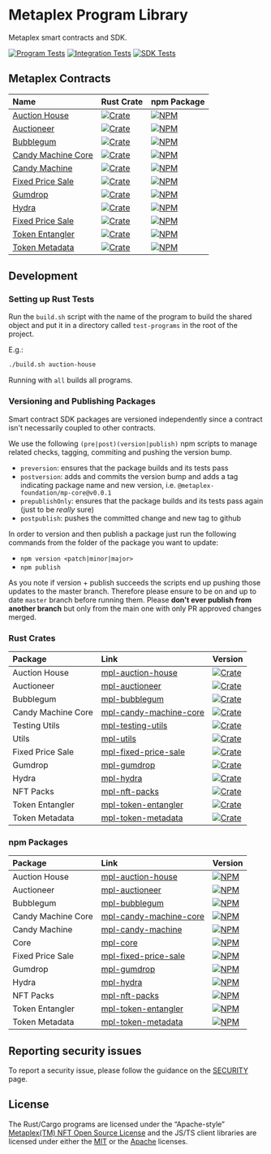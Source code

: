 # Metaplex Program Library

Metaplex smart contracts and SDK.

[![Program Tests](https://github.com/metaplex-foundation/metaplex-program-library/actions/workflows/program.yml/badge.svg)](https://github.com/metaplex-foundation/metaplex-program-library/actions/workflows/program.yml)
[![Integration Tests](https://github.com/metaplex-foundation/metaplex-program-library/actions/workflows/integration.yml/badge.svg)](https://github.com/metaplex-foundation/metaplex-program-library/actions/workflows/integration.yml)
[![SDK Tests](https://github.com/metaplex-foundation/metaplex-program-library/actions/workflows/sdk.yml/badge.svg)](https://github.com/metaplex-foundation/metaplex-program-library/actions/workflows/sdk.yml)

## Metaplex Contracts

| Name                                       | Rust Crate                                                           | npm Package                                                       |
|:-------------------------------------------|:---------------------------------------------------------------------|-------------------------------------------------------------------|
| [Auction House](./auction-house)           | [![Crate][mpl-auction-house-img]][mpl-auction-house-crate]           | [![NPM][mpl-auction-house-nimg]][mpl-auction-house-npm]           |
| [Auctioneer](./auctioneer)                 | [![Crate][mpl-auctioneer-img]][mpl-auctioneer-crate]                 | [![NPM][mpl-auctioneer-nimg]][mpl-auctioneer-npm]                 |
| [Bubblegum](./bubblegum)                   | [![Crate][mpl-bubblegum-img]][mpl-bubblegum-crate]                   | [![NPM][mpl-bubblegum-nimg]][mpl-bubblegum-npm]                   |
| [Candy Machine Core](./candy-machine-core) | [![Crate][mpl-candy-machine-core-img]][mpl-candy-machine-core-crate] | [![NPM][mpl-candy-machine-core-nimg]][mpl-candy-machine-core-npm] |
| [Candy Machine](./candy-machine)           | [![Crate][mpl-candy-machine-img]][mpl-candy-machine-crate]           | [![NPM][mpl-candy-machine-nimg]][mpl-candy-machine-npm]           |
| [Fixed Price Sale](./fixed-price-sale)     | [![Crate][mpl-fixed-price-sale-img]][mpl-fixed-price-sale-crate]     | [![NPM][mpl-fixed-price-sale-nimg]][mpl-fixed-price-sale-npm]     |
| [Gumdrop](./gumdrop)                       | [![Crate][mpl-gumdrop-img]][mpl-gumdrop-crate]                       | [![NPM][mpl-gumdrop-nimg]][mpl-gumdrop-npm]                       |
| [Hydra](./hydra)                           | [![Crate][mpl-hydra-img]][mpl-hydra-crate]                           | [![NPM][mpl-hydra-nimg]][mpl-hydra-npm]                           |
| [Fixed Price Sale](./fixed-price-sale)     | [![Crate][mpl-fixed-price-sale-img]][mpl-fixed-price-sale-crate]     | [![NPM][mpl-nft-packs-nimg]][mpl-nft-packs-npm]                   |
| [Token Entangler](./token-entangler)       | [![Crate][mpl-token-entangler-img]][mpl-token-entangler-crate]       | [![NPM][mpl-token-entangler-nimg]][mpl-token-entangler-npm]       |
| [Token Metadata](./token-metadata)         | [![Crate][mpl-token-metadata-img]][mpl-token-metadata-crate]         | [![NPM][mpl-token-metadata-nimg]][mpl-token-metadata-npm]         |

## Development

### Setting up Rust Tests

Run the `build.sh` script with the name of the program to build the shared object and put it in a directory
called `test-programs` in the root of the project.

E.g.:

```bash
./build.sh auction-house
```

Running with `all` builds all programs.

### Versioning and Publishing Packages

Smart contract SDK packages are versioned independently since a contract isn't necessarily coupled
to other contracts.

We use the following `(pre|post)(version|publish)` npm scripts to manage related checks, tagging,
commiting and pushing the version bump.

- `preversion`: ensures that the package builds and its tests pass
- `postversion`: adds and commits the version bump and adds a tag indicating package name and new
  version, i.e. `@metaplex-foundation/mp-core@v0.0.1`
- `prepublishOnly`: ensures that the package builds and its tests pass again (just to be _really_ sure)
- `postpublish`: pushes the committed change and new tag to github

In order to version and then publish a package just run the following commands from the folder of
the package you want to update:

- `npm version <patch|minor|major>`
- `npm publish`

As you note if version + publish succeeds the scripts end up pushing those updates to the master
branch. Therefore please ensure to be on and up to date `master` branch before running them. Please
**don't ever publish from another branch** but only from the main one with only PR approved changes
merged.

### Rust Crates

| Package            | Link                                                   | Version                                                              |
|:-------------------|:-------------------------------------------------------|:---------------------------------------------------------------------|
| Auction House      | [mpl-auction-house][mpl-auction-house-crate]           | [![Crate][mpl-auction-house-img]][mpl-auction-house-crate]           |
| Auctioneer         | [mpl-auctioneer][mpl-auctioneer-crate]                 | [![Crate][mpl-auctioneer-img]][mpl-auctioneer-crate]                 |
| Bubblegum          | [mpl-bubblegum][mpl-bubblegum-crate]                   | [![Crate][mpl-bubblegum-img]][mpl-bubblegum-crate]                   |
| Candy Machine Core | [mpl-candy-machine-core][mpl-candy-machine-core-crate] | [![Crate][mpl-candy-machine-core-img]][mpl-candy-machine-core-crate] |
| Testing Utils      | [mpl-testing-utils][mpl-testing-utils-crate]           | [![Crate][mpl-testing-utils-img]][mpl-testing-utils-crate]           |
| Utils              | [mpl-utils][mpl-utils-crate]                           | [![Crate][mpl-utils-img]][mpl-utils-crate]                           |
| Fixed Price Sale   | [mpl-fixed-price-sale][mpl-fixed-price-sale-crate]     | [![Crate][mpl-fixed-price-sale-img]][mpl-fixed-price-sale-crate]     |
| Gumdrop            | [mpl-gumdrop][mpl-gumdrop-crate]                       | [![Crate][mpl-gumdrop-img]][mpl-gumdrop-crate]                       |
| Hydra              | [mpl-hydra][mpl-hydra-crate]                           | [![Crate][mpl-hydra-img]][mpl-hydra-crate]                           |
| NFT Packs          | [mpl-nft-packs][mpl-nft-packs-crate]                   | [![Crate][mpl-nft-packs-img]][mpl-nft-packs-crate]                   |
| Token Entangler    | [mpl-token-entangler][mpl-token-entangler-crate]       | [![Crate][mpl-token-entangler-img]][mpl-token-entangler-crate]       |
| Token Metadata     | [mpl-token-metadata][mpl-token-metadata-crate]         | [![Crate][mpl-token-metadata-img]][mpl-token-metadata-crate]         |

### npm Packages

| Package            | Link                                                 | Version                                                           |
|:-------------------|:-----------------------------------------------------|:------------------------------------------------------------------|
| Auction House      | [mpl-auction-house][mpl-auction-house-npm]           | [![NPM][mpl-auction-house-nimg]][mpl-auction-house-npm]           |
| Auctioneer         | [mpl-auctioneer][mpl-auctioneer-npm]                 | [![NPM][mpl-auctioneer-nimg]][mpl-auctioneer-npm]                 |
| Bubblegum          | [mpl-bubblegum][mpl-bubblegum-npm]                   | [![NPM][mpl-bubblegum-nimg]][mpl-bubblegum-npm]                   |
| Candy Machine Core | [mpl-candy-machine-core][mpl-candy-machine-core-npm] | [![NPM][mpl-candy-machine-core-nimg]][mpl-candy-machine-core-npm] |
| Candy Machine      | [mpl-candy-machine][mpl-candy-machine-npm]           | [![NPM][mpl-candy-machine-nimg]][mpl-candy-machine-npm]           |
| Core               | [mpl-core][mpl-core-npm]                             | [![NPM][mpl-core-nimg]][mpl-core-npm]                             |
| Fixed Price Sale   | [mpl-fixed-price-sale][mpl-fixed-price-sale-npm]     | [![NPM][mpl-fixed-price-sale-nimg]][mpl-fixed-price-sale-npm]     |
| Gumdrop            | [mpl-gumdrop][mpl-gumdrop-npm]                       | [![NPM][mpl-gumdrop-nimg]][mpl-gumdrop-npm]                       |
| Hydra              | [mpl-hydra][mpl-hydra-npm]                           | [![NPM][mpl-hydra-nimg]][mpl-hydra-npm]                           |
| NFT Packs          | [mpl-nft-packs][mpl-nft-packs-npm]                   | [![NPM][mpl-nft-packs-nimg]][mpl-nft-packs-npm]                   |
| Token Entangler    | [mpl-token-entangler][mpl-token-entangler-npm]       | [![NPM][mpl-token-entangler-nimg]][mpl-token-entangler-npm]       |
| Token Metadata     | [mpl-token-metadata][mpl-token-metadata-npm]         | [![NPM][mpl-token-metadata-nimg]][mpl-token-metadata-npm]         |

## Reporting security issues

To report a security issue, please follow the guidance on the [SECURITY](.github/SECURITY.md) page.

## License

The Rust/Cargo programs are licensed under the
“Apache-style” [Metaplex(TM) NFT Open Source License](metaplex-nft-license) and the JS/TS client libraries are licensed
under either the [MIT](mit-license) or the [Apache](apache-license) licenses.


<!-- ===================================== -->
<!-- Links for badges and such shown above -->
<!-- Please add any links you add to the   -->
<!-- readme here instead of inlining them  -->
<!-- ===================================== -->

<!-- Workflow Status Badges -->

[integration-tests-yml]:https://github.com/metaplex-foundation/metaplex-program-library/actions/workflows/integration.yml

[integration-tests-svg]:https://github.com/metaplex-foundation/metaplex-program-library/actions/workflows/integration.yml/badge.svg

[program-tests-yml]:https://github.com/metaplex-foundation/metaplex-program-library/actions/workflows/program.yml

[program-tests-svg]:https://github.com/metaplex-foundation/metaplex-program-library/actions/workflows/program.yml/badge.svg

[sdk-tests-yml]:https://github.com/metaplex-foundation/metaplex-program-library/actions/workflows/sdk.yml

[sdk-tests-svg]:https://github.com/metaplex-foundation/metaplex-program-library/actions/workflows/sdk.yml/badge.svg

<!-- Crates -->

[mpl-auction-house-crate]:https://crates.io/crates/mpl-auction-house

[mpl-auctioneer-crate]:https://crates.io/crates/mpl-auctioneer

[mpl-bubblegum-crate]:https://crates.io/crates/mpl-bubblegum

[mpl-candy-machine-core-crate]:https://crates.io/crates/mpl-candy-machine-core

[mpl-candy-machine-crate]:https://crates.io/crates/mpl-candy-machine

[mpl-fixed-price-sale-crate]:https://crates.io/crates/mpl-fixed-price-sale

[mpl-utils-crate]:https://crates.io/crates/mpl-utils

[mpl-testing-utils-crate]:https://crates.io/crates/mpl-testing-utils

[mpl-gumdrop-crate]:https://crates.io/crates/mpl-gumdrop

[mpl-hydra-crate]:https://crates.io/crates/mpl-hydra

[mpl-nft-packs-crate]:https://crates.io/crates/mpl-nft-packs

[mpl-token-entangler-crate]:https://crates.io/crates/mpl-token-entangler

[mpl-token-metadata-crate]:https://crates.io/crates/mpl-token-metadata

[mpl-auction-house-img]:https://img.shields.io/crates/v/mpl-auction-house?label=crates.io%20%7C%20mpl-auction-house&logo=rust

[mpl-auctioneer-img]:https://img.shields.io/crates/v/mpl-auctioneer?label=crates.io%20%7C%20mpl-auctioneer&logo=rust

[mpl-bubblegum-img]:https://img.shields.io/crates/v/mpl-bubblegum?label=crates.io%20%7C%20mpl-bubblegum&logo=rust

[mpl-candy-machine-core-img]:https://img.shields.io/crates/v/mpl-candy-machine-core?label=crates.io%20%7C%20mpl-candy-machine-core&logo=rust

[mpl-candy-machine-img]:https://img.shields.io/crates/v/mpl-candy-machine?label=crates.io%20%7C%20mpl-candy-machine&logo=rust

[mpl-fixed-price-sale-img]:https://img.shields.io/crates/v/mpl-fixed-price-sale?label=crates.io%20%7C%20mpl-fixed-price-sale&logo=rust

[mpl-utils-img]:https://img.shields.io/crates/v/mpl-utils?label=crates.io%20%7C%20mpl-utils&logo=rust

[mpl-testing-utils-img]:https://img.shields.io/crates/v/mpl-testing-utils?label=crates.io%20%7C%20mpl-testing-utils&logo=rust

[mpl-gumdrop-img]:https://img.shields.io/crates/v/mpl-gumdrop?label=crates.io%20%7C%20mpl-gumdrop&logo=rust

[mpl-hydra-img]:https://img.shields.io/crates/v/mpl-hydra?label=crates.io%20%7C%20mpl-hydra&logo=rust

[mpl-nft-packs-img]:https://img.shields.io/crates/v/mpl-nft-packs?label=crates.io%20%7C%20mpl-nft-packs&logo=rust

[mpl-token-entangler-img]:https://img.shields.io/crates/v/mpl-token-entangler?label=crates.io%20%7C%20mpl-token-entangler&logo=rust

[mpl-token-metadata-img]:https://img.shields.io/crates/v/mpl-token-metadata?label=crates.io%20%7C%20mpl-token-metadata&logo=rust

<!-- NPM Packages -->

[mpl-auction-house-npm]:https://www.npmjs.com/package/@metaplex-foundation/mpl-auction-house

[mpl-auctioneer-npm]:https://www.npmjs.com/package/@metaplex-foundation/mpl-auctioneer

[mpl-bubblegum-npm]:https://www.npmjs.com/package/@metaplex-foundation/mpl-bubblegum

[mpl-candy-machine-core-npm]:https://www.npmjs.com/package/@metaplex-foundation/mpl-candy-machine-core

[mpl-candy-machine-npm]:https://www.npmjs.com/package/@metaplex-foundation/mpl-candy-machine

[mpl-fixed-price-sale-npm]:https://www.npmjs.com/package/@metaplex-foundation/mpl-fixed-price-sale

[mpl-core-npm]:https://www.npmjs.com/package/@metaplex-foundation/mpl-core

[mpl-gumdrop-npm]:https://www.npmjs.com/package/@metaplex-foundation/mpl-gumdrop

[mpl-hydra-npm]:https://www.npmjs.com/package/@metaplex-foundation/mpl-hydra

[mpl-nft-packs-npm]:https://www.npmjs.com/package/@metaplex-foundation/mpl-nft-packs

[mpl-token-entangler-npm]:https://www.npmjs.com/package/@metaplex-foundation/mpl-token-entangler

[mpl-token-metadata-npm]:https://www.npmjs.com/package/@metaplex-foundation/mpl-token-metadata

[mpl-auction-house-nimg]:https://img.shields.io/npm/v/@metaplex-foundation/mpl-auction-house?label=npm%20%7C%20%40metaplex-foundation%2Fmpl-auction-house&logo=typescript

[mpl-auctioneer-nimg]:https://img.shields.io/npm/v/@metaplex-foundation/mpl-auctioneer?label=npm%20%7C%20%40metaplex-foundation%2Fmpl-auctioneer&logo=typescript

[mpl-bubblegum-nimg]:https://img.shields.io/npm/v/@metaplex-foundation/mpl-bubblegum?label=npm%20%7C%20%40metaplex-foundation%2Fmpl-bubblegum&logo=typescript

[mpl-candy-machine-core-nimg]:https://img.shields.io/npm/v/@metaplex-foundation/mpl-candy-machine-core?label=npm%20%7C%20%40metaplex-foundation%2Fmpl-candy-machine-core&logo=typescript

[mpl-candy-machine-nimg]:https://img.shields.io/npm/v/@metaplex-foundation/mpl-candy-machine?label=npm%20%7C%20%40metaplex-foundation%2Fmpl-candy-machine&logo=typescript

[mpl-fixed-price-sale-nimg]:https://img.shields.io/npm/v/@metaplex-foundation/mpl-fixed-price-sale?label=npm%20%7C%20%40metaplex-foundation%2Fmpl-fixed-price-sale&logo=typescript

[mpl-core-nimg]:https://img.shields.io/npm/v/@metaplex-foundation/mpl-core?label=npm%20%7C%20%40metaplex-foundation%2Fmpl-core&logo=typescript

[mpl-gumdrop-nimg]:https://img.shields.io/npm/v/@metaplex-foundation/mpl-gumdrop?label=npm%20%7C%20%40metaplex-foundation%2Fmpl-gumdrop&logo=typescript

[mpl-hydra-nimg]:https://img.shields.io/npm/v/@metaplex-foundation/mpl-hydra?label=npm%20%7C%20%40metaplex-foundation%2Fmpl-hydra&logo=typescript

[mpl-nft-packs-nimg]:https://img.shields.io/npm/v/@metaplex-foundation/mpl-nft-packs?label=npm%20%7C%20%40metaplex-foundation%2Fmpl-nft-packs&logo=typescript

[mpl-token-entangler-nimg]:https://img.shields.io/npm/v/@metaplex-foundation/mpl-token-entangler?label=npm%20%7C%20%40metaplex-foundation%2Fmpl-token-entangler&logo=typescript

[mpl-token-metadata-nimg]:https://img.shields.io/npm/v/@metaplex-foundation/mpl-token-metadata?label=npm%20%7C%20%40metaplex-foundation%2Fmpl-token-metadata&logo=typescript?label=npm%20%7C%20%40metaplex-foundation%2Fmpl-token-metadata&logo=typescript

<!-- Licenses -->

[metaplex-nft-license]:  https://github.com/metaplex-foundation/metaplex-program-library/blob/master/LICENSE

[apache-license]: https://www.apache.org/licenses/LICENSE-2.0.txt

[mit-license]: https://www.mit.edu/~amini/LICENSE.md

[//]: # (https://img.shields.io/crates/v/mpl-token-metadata?label=crates.io%20%7C%20mpl-token-metadata&logo=rust)

[//]: # (https://img.shields.io/npm/v/@metaplex-foundation/mpl-token-metadata?label=npm%20%7C%20%40metaplex-foundation%2Fmpl-token-metadata&logo=typescript)
